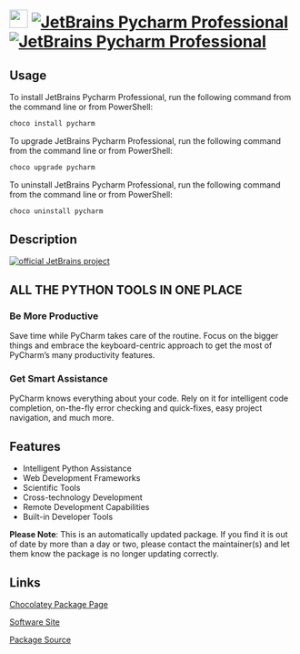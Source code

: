 ﻿# <img src="https://cdn.jsdelivr.net/gh/mkevenaar/chocolatey-packages@6a88120fa3e1af45adf8c403dd8fe5af15997ee6/icons/pycharm.png" width="32" height="32"/> [![JetBrains Pycharm Professional](https://img.shields.io/chocolatey/v/pycharm.svg?label=JetBrains+Pycharm+Professional)](https://community.chocolatey.org/packages/pycharm) [![JetBrains Pycharm Professional](https://img.shields.io/chocolatey/dt/pycharm.svg)](https://community.chocolatey.org/packages/pycharm)

## Usage

To install JetBrains Pycharm Professional, run the following command from the command line or from PowerShell:

```powershell
choco install pycharm
```

To upgrade JetBrains Pycharm Professional, run the following command from the command line or from PowerShell:

```powershell
choco upgrade pycharm
```

To uninstall JetBrains Pycharm Professional, run the following command from the command line or from PowerShell:

```powershell
choco uninstall pycharm
```

## Description

[![official JetBrains project](http://jb.gg/badges/official-plastic.svg)](https://confluence.jetbrains.com/display/ALL/JetBrains+on+GitHub)

## ALL THE PYTHON TOOLS IN ONE PLACE

### Be More Productive

Save time while PyCharm takes care of the routine. Focus on the bigger things and embrace the keyboard-centric approach to get the most of PyCharm’s many productivity features.

### Get Smart Assistance

PyCharm knows everything about your code. Rely on it for intelligent code completion, on-the-fly error checking and quick-fixes, easy project navigation, and much more.

## Features

* Intelligent Python Assistance
* Web Development Frameworks
* Scientific Tools
* Cross-technology Development
* Remote Development Capabilities
* Built-in Developer Tools

**Please Note**: This is an automatically updated package. If you find it is
out of date by more than a day or two, please contact the maintainer(s) and
let them know the package is no longer updating correctly.


## Links

[Chocolatey Package Page](https://community.chocolatey.org/packages/pycharm)

[Software Site](http://www.jetbrains.com/pycharm/)

[Package Source](https://github.com/mkevenaar/chocolatey-packages/tree/master/automatic/pycharm)

